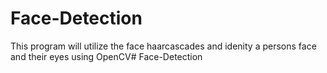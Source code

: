 # Face-Detection

This program will utilize the face haarcascades and idenity a persons face and their eyes using OpenCV# Face-Detection
